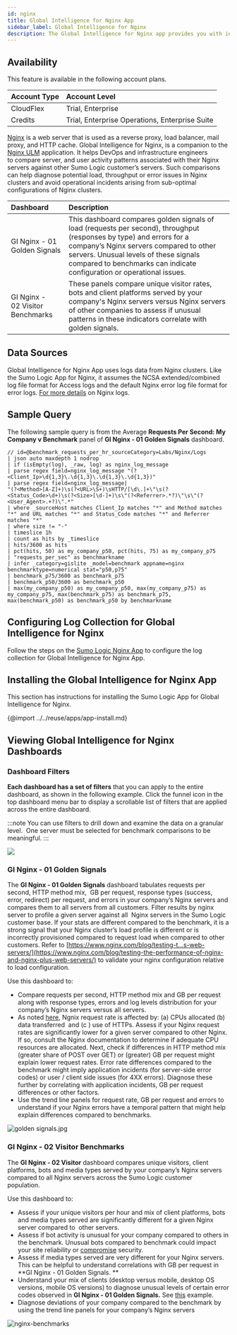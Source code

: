 ```yaml
---
id: nginx
title: Global Intelligence for Nginx App
sidebar_label: Global Intelligence for Nginx
description: The Global Intelligence for Nginx app provides you with information regarding Golden Signals and Visitor Benchmarks for your company's Nginx servers, and compares them to all servers from all customers.
---
```


## Availability

This feature is available in the following account plans.

| Account Type | Account Level                                  |
|:--------------|:------------------------------------------------|
| CloudFlex    | Trial, Enterprise                              |
| Credits      | Trial, Enterprise Operations, Enterprise Suite |

[Nginx](https://www.nginx.com/) is a web server that is used as a reverse proxy, load balancer, mail proxy, and HTTP cache. Global Intelligence for Nginx, is a companion to the [Nginx ULM](/docs/integrations/web-servers/nginx-legacy)
application. It helps DevOps and infrastructure engineers to compare server, and user activity patterns associated with their Nginx servers against other Sumo Logic customer’s servers. Such comparisons can help diagnose potential load, throughput or error issues in Nginx clusters and avoid operational incidents arising from sub-optimal configurations of Nginx clusters. 

| Dashboard | Description|
|:--|:--|
| GI Nginx - 01 Golden Signals | This dashboard compares golden signals of load (requests per second), throughput (responses by type) and errors for a company’s Nginx servers compared to other servers. Unusual levels of these signals compared to benchmarks can indicate configuration or operational issues. |
| GI Nginx - 02 Visitor Benchmarks | These panels compare unique visitor rates, bots and client platforms served by your company's Nginx servers versus Nginx servers of other companies to assess if unusual patterns in these indicators correlate with golden signals.  |

## Data Sources 

Global Intelligence for Nginx App uses logs data from Nginx clusters. Like the Sumo Logic App for Nginx, it assumes the NCSA extended/combined log file format for Access logs and the default Nginx error log file format for error logs. [For more details](http://nginx.org/en/docs/http/ngx_http_log_module.html) on Nginx logs. 

## Sample Query 

The following sample query is from the Average **Requests Per Second: My Company v Benchmark** panel of **GI Nginx - 01 Golden Signals** dashboard.

```
// id=@benchmark_requests_per_hr_sourceCategory=Labs/Nginx/Logs
| json auto maxdepth 1 nodrop
| if (isEmpty(log), _raw, log) as nginx_log_message
| parse regex field=nginx_log_message "(?<Client_Ip>\d{1,3}\.\d{1,3}\.\d{1,3}\.\d{1,3})"
| parse regex field=nginx_log_message|
"(?<Method>[A-Z]+)\s(?<URL>\S+)\sHTTP/[\d\.]+\"\s(?<Status_Code>\d+)\s(?<Size>[\d-]+)\s\"(?<Referrer>.*?)\"\s\"(?<User_Agent>.+?)\".*"
| where _sourceHost matches Client_Ip matches "*" and Method matches "*" and URL matches "*" and Status_Code matches "*" and Referrer matches "*"
| where size != "-"
| timeslice 1h
| count as hits by _timeslice
| hits/3600 as hits
| pct(hits, 50) as my_company_p50, pct(hits, 75) as my_company_p75
| "requests_per_sec" as benchmarkname
| infer _category=gislite _model=benchmark appname=nginx benchmarktype=numerical stat="p50,p75"
| benchmark_p75/3600 as benchmark_p75
| benchmark_p50/3600 as benchmark_p50
| max(my_company_p50) as my_company_p50, max(my_company_p75) as my_company_p75, max(benchmark_p75) as benchmark_p75, max(benchmark_p50) as benchmark_p50 by benchmarkname
```


## Configuring Log Collection for Global Intelligence for Nginx

Follow the steps on the [Sumo Logic Nginx App](/docs/integrations/web-servers/nginx-legacy) to configure the log collection for Global Intelligence for Nginx App.


## Installing the Global Intelligence for Nginx App

This section has instructions for installing the Sumo Logic App for Global Intelligence for Nginx.

{@import ../../reuse/apps/app-install.md}

## Viewing Global Intelligence for Nginx Dashboards

### Dashboard Filters  

**Each dashboard has a set of filters** that you can apply to the entire dashboard, as shown in the following example. Click the funnel icon in the top dashboard menu bar to display a scrollable list of filters that are applied across the entire dashboard. 

:::note
You can use filters to drill down and examine the data on a granular level.  One server must be selected for benchmark comparisons to be meaningful.
:::

![](/img/global-intelligence/nginx-filter.png)

### GI Nginx - 01 Golden Signals

The **GI Nginx - 01 Golden Signals** dashboard tabulates requests per second, HTTP method mix,  GB per request, response types (success, error, redirect) per request, and errors in your company’s Nginx servers and compares them to all servers from all customers. Filter results by nginx server to profile a given server against all  Nginx servers in the Sumo Logic customer base. If your stats are different compared to the benchmark, it is a strong signal that your Nginx cluster’s load profile is different or is incorrectly provisioned compared to request load when compared to other customers. Refer to [https://www.nginx.com/blog/testing-t...s-web-servers/](https://www.nginx.com/blog/testing-the-performance-of-nginx-and-nginx-plus-web-servers/) to validate your nginx configuration relative to load configuration.

Use this dashboard to:

* Compare requests per second, HTTP method mix and GB per request along with response types, errors and log levels distribution for your company’s Nginx servers versus all servers.
* As noted [here](https://www.nginx.com/blog/testing-the-performance-of-nginx-and-nginx-plus-web-servers), Ngnix request rate is affected by: (a) CPUs allocated (b) data transferred  and (c ) use of HTTPs. Assess if your Nginx request rates are significantly lower for a given server compared to other Nginx. If so, consult the Nginx documentation to determine if adequate CPU resources are allocated. Next, check if differences in HTTP method mix (greater share of POST over GET) or (greater) GB per request might explain lower request rates. Error rate differences compared to the benchmark might imply application incidents (for server-side error codes) or user / client side issues (for 4XX errors). Diagnose these further by correlating with application incidents, GB per request differences or other factors. 
* Use the trend line panels for request rate, GB per request and errors to understand if your Nginx errors have a temporal pattern that might help explain differences compared to benchmarks. 

![golden signals.jpg](/img/global-intelligence/nginx-golden-signals.jpeg)

### GI Nginx - 02 Visitor Benchmarks

The **GI Nginx - 02 Visitor** dashboard compares unique visitors, client platforms, bots and media types served by your company’s Nginx servers compared to all Nginx servers across the Sumo Logic customer population.  

Use this dashboard to:

* Assess if your unique visitors per hour and mix of client platforms, bots and media types served are significantly different for a given Nginx server compared to  other servers. 
* Assess if bot activity is unusual for your company compared to others in the benchmark. Unusual bots compared to benchmark could impact your site reliability or [compromise](https://nocinit.com/blog/bad-bots-blocking-apache-nginx-csf-tutorial/) security.
* Assess if media types served are very different for your Nginx servers. This can be helpful to understand correlations with GB per request in **GI Nginx - 01 Golden Signals. **
* Understand your mix of clients (desktop versus mobile, desktop OS versions, mobile OS versions) to diagnose unusual levels of certain error codes observed in **GI Nginx - 01 Golden Signals.** See [this](https://stackoverflow.com/questions/27828200/why-does-nginx-give-a-502-error-only-for-mobile-devices) example.
* Diagnose deviations of your company compared to the benchmark by using the trend line panels for your company’s Nginx servers

![nginx-benchmarks](/img/global-intelligence/nginx-benchmarks.jpeg)
